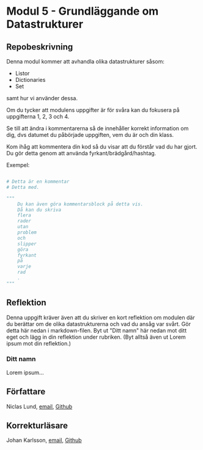 # Modul 5 - Grundläggande om Datastrukturer

## Repobeskrivning

Denna modul kommer att avhandla olika datastrukturer såsom:

- Listor
- Dictionaries
- Set

samt hur vi använder dessa.

Om du tycker att modulens uppgifter är för svåra kan du fokusera på uppgifterna 1, 2, 3 och 4.

Se till att ändra i kommentarerna så de innehåller korrekt information om dig, dvs datumet du påbörjade uppgiften, vem du är och din klass.

Kom ihåg att kommentera din kod så du visar att du förstår vad du har gjort. Du gör detta genom att använda fyrkant/brädgård/hashtag.

Exempel:

```python

# Detta är en kommentar
# Detta med.

"""
    Du kan även göra kommentarsblock på detta vis.
    Då kan du skriva
    flera
    rader
    utan
    problem
    och
    slipper
    göra
    fyrkant
    på
    varje
    rad
    .
"""
```

## Reflektion

Denna uppgift kräver även att du skriver en kort reflektion om modulen där du berättar om de olika datastrukturerna och vad du ansåg var svårt. Gör detta här nedan i markdown-filen. Byt ut "Ditt namn" här nedan mot ditt eget och lägg in din reflektion under rubriken. (Byt alltså även ut Lorem ipsum mot din reflektion.)

### Ditt namn

Lorem ipsum...

## Författare

Niclas Lund, [email](niclas.lund@ntig.se), [Github](https://github.com/ntinacklund)

## Korrekturläsare

Johan Karlsson, [email](johan.karlsson@elev.ga.ntig.se), [Github](https://github.com/JouanDeag)
